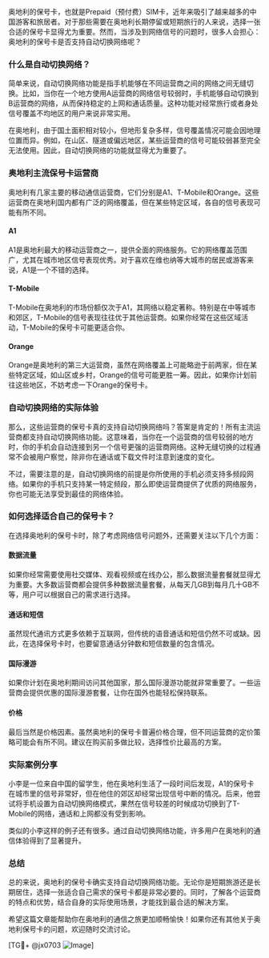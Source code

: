 奥地利的保号卡，也就是Prepaid（预付费）SIM卡，近年来吸引了越来越多的中国游客和旅居者。对于那些需要在奥地利长期停留或短期旅行的人来说，选择一张合适的保号卡显得尤为重要。然而，当涉及到网络信号的问题时，很多人会担心：奥地利的保号卡是否支持自动切换网络呢？

### 什么是自动切换网络？

简单来说，自动切换网络功能是指手机能够在不同运营商之间的网络之间无缝切换。比如，当你在一个地方使用A运营商的网络信号较弱时，手机能够自动切换到B运营商的网络，从而保持稳定的上网和通话质量。这种功能对经常旅行或者身处信号覆盖不均地区的用户来说非常实用。

在奥地利，由于国土面积相对较小，但地形复杂多样，信号覆盖情况可能会因地理位置而异。例如，在山区、隧道或偏远地区，某些运营商的信号可能较弱甚至完全无法使用。因此，自动切换网络的功能就显得尤为重要了。

### 奥地利主流保号卡运营商

奥地利有几家主要的移动通信运营商，它们分别是A1、T-Mobile和Orange。这些运营商在奥地利国内都有广泛的网络覆盖，但在某些特定区域，各自的信号表现可能有所不同。

#### A1
A1是奥地利最大的移动运营商之一，提供全面的网络服务。它的网络覆盖范围广，尤其在城市地区信号表现优秀。对于喜欢在维也纳等大城市的居民或游客来说，A1是一个不错的选择。

#### T-Mobile
T-Mobile在奥地利的市场份额仅次于A1，其网络以稳定著称。特别是在中等城市和郊区，T-Mobile的信号表现往往优于其他运营商。如果你经常在这些区域活动，T-Mobile的保号卡可能更适合你。

#### Orange
Orange是奥地利的第三大运营商，虽然在网络覆盖上可能略逊于前两家，但在某些特定区域，如山区或乡村，Orange的信号可能更胜一筹。因此，如果你计划前往这些地区，不妨考虑一下Orange的保号卡。

### 自动切换网络的实际体验

那么，这些运营商的保号卡真的支持自动切换网络吗？答案是肯定的！所有主流运营商都支持自动切换网络功能。这意味着，当你在一个运营商的信号较弱的地方时，你的手机会自动连接到另一个信号更强的运营商网络。这种无缝切换的过程通常不会被用户察觉，除非你在通话或下载文件时注意到速度的变化。

不过，需要注意的是，自动切换网络的前提是你所使用的手机必须支持多频段网络。如果你的手机只支持某一特定频段，那么即使运营商提供了优质的网络服务，你也可能无法享受到最佳的网络体验。

### 如何选择适合自己的保号卡？

在选择奥地利的保号卡时，除了考虑网络信号问题外，还需要关注以下几个方面：

#### 数据流量
如果你经常需要使用社交媒体、观看视频或在线办公，那么数据流量套餐就显得尤为重要。大多数运营商都会提供多种数据流量套餐，从每天几GB到每月几十GB不等，用户可以根据自己的需求进行选择。

#### 通话和短信
虽然现代通讯方式更多依赖于互联网，但传统的语音通话和短信仍然不可或缺。因此，在选择保号卡时，也要留意通话分钟数和短信数量的包含情况。

#### 国际漫游
如果你计划在奥地利期间访问其他国家，那么国际漫游功能就非常重要了。一些运营商会提供优惠的国际漫游套餐，让你在国外也能轻松保持联系。

#### 价格
最后当然是价格因素。虽然奥地利的保号卡普遍价格合理，但不同运营商的定价策略可能会有所不同。建议在购买前多做比较，选择性价比最高的方案。

### 实际案例分享

小李是一位来自中国的留学生，他在奥地利生活了一段时间后发现，A1的保号卡在城市里的信号非常好，但在他住的郊区却经常出现信号中断的情况。后来，他尝试将手机设置为自动切换网络模式，果然在信号较差的时候成功切换到了T-Mobile的网络，通话和上网都没有受到影响。

类似的小李这样的例子还有很多。通过自动切换网络功能，许多用户在奥地利的通信体验得到了显著提升。

### 总结

总的来说，奥地利的保号卡确实支持自动切换网络功能。无论你是短期旅游还是长期居住，选择一张适合自己需求的保号卡都是非常必要的。同时，了解各个运营商的特点和优势，结合自身的实际使用场景，才能找到最合适的解决方案。

希望这篇文章能帮助你在奥地利的通信之旅更加顺畅愉快！如果你还有其他关于奥地利保号卡的问题，欢迎随时交流讨论。

[TG💪+ @jx0703 ![Image](https://github.com/user-attachments/assets/dbca1d08-cadb-493c-b0ec-ad6f7a83f270)]